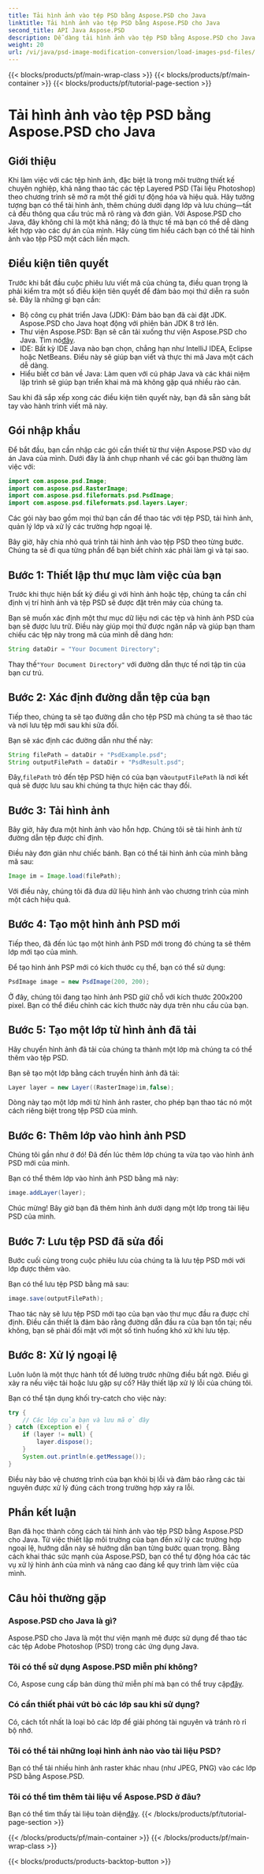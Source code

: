 ```yaml
---
title: Tải hình ảnh vào tệp PSD bằng Aspose.PSD cho Java
linktitle: Tải hình ảnh vào tệp PSD bằng Aspose.PSD cho Java
second_title: API Java Aspose.PSD
description: Dễ dàng tải hình ảnh vào tệp PSD bằng Aspose.PSD cho Java. Hãy làm theo hướng dẫn từng bước này để tự động hóa các tác vụ xử lý hình ảnh của bạn một cách hiệu quả.
weight: 20
url: /vi/java/psd-image-modification-conversion/load-images-psd-files/
---
```


{{< blocks/products/pf/main-wrap-class >}}
{{< blocks/products/pf/main-container >}}
{{< blocks/products/pf/tutorial-page-section >}}

# Tải hình ảnh vào tệp PSD bằng Aspose.PSD cho Java

## Giới thiệu

Khi làm việc với các tệp hình ảnh, đặc biệt là trong môi trường thiết kế chuyên nghiệp, khả năng thao tác các tệp Layered PSD (Tài liệu Photoshop) theo chương trình sẽ mở ra một thế giới tự động hóa và hiệu quả. Hãy tưởng tượng bạn có thể tải hình ảnh, thêm chúng dưới dạng lớp và lưu chúng—tất cả đều thông qua cấu trúc mã rõ ràng và đơn giản. Với Aspose.PSD cho Java, đây không chỉ là một khả năng; đó là thực tế mà bạn có thể dễ dàng kết hợp vào các dự án của mình. Hãy cùng tìm hiểu cách bạn có thể tải hình ảnh vào tệp PSD một cách liền mạch.

## Điều kiện tiên quyết

Trước khi bắt đầu cuộc phiêu lưu viết mã của chúng ta, điều quan trọng là phải kiểm tra một số điều kiện tiên quyết để đảm bảo mọi thứ diễn ra suôn sẻ. Đây là những gì bạn cần:

- Bộ công cụ phát triển Java (JDK): Đảm bảo bạn đã cài đặt JDK. Aspose.PSD cho Java hoạt động với phiên bản JDK 8 trở lên.
-  Thư viện Aspose.PSD: Bạn sẽ cần tải xuống thư viện Aspose.PSD cho Java. Tìm nó[đây](https://releases.aspose.com/psd/java/).
- IDE: Bất kỳ IDE Java nào bạn chọn, chẳng hạn như IntelliJ IDEA, Eclipse hoặc NetBeans. Điều này sẽ giúp bạn viết và thực thi mã Java một cách dễ dàng.
- Hiểu biết cơ bản về Java: Làm quen với cú pháp Java và các khái niệm lập trình sẽ giúp bạn triển khai mã mà không gặp quá nhiều rào cản.

Sau khi đã sắp xếp xong các điều kiện tiên quyết này, bạn đã sẵn sàng bắt tay vào hành trình viết mã này.

## Gói nhập khẩu

Để bắt đầu, bạn cần nhập các gói cần thiết từ thư viện Aspose.PSD vào dự án Java của mình. Dưới đây là ảnh chụp nhanh về các gói bạn thường làm việc với:

```java
import com.aspose.psd.Image;
import com.aspose.psd.RasterImage;
import com.aspose.psd.fileformats.psd.PsdImage;
import com.aspose.psd.fileformats.psd.layers.Layer;
```

Các gói này bao gồm mọi thứ bạn cần để thao tác với tệp PSD, tải hình ảnh, quản lý lớp và xử lý các trường hợp ngoại lệ.

Bây giờ, hãy chia nhỏ quá trình tải hình ảnh vào tệp PSD theo từng bước. Chúng ta sẽ đi qua từng phần để bạn biết chính xác phải làm gì và tại sao.

## Bước 1: Thiết lập thư mục làm việc của bạn

Trước khi thực hiện bất kỳ điều gì với hình ảnh hoặc tệp, chúng ta cần chỉ định vị trí hình ảnh và tệp PSD sẽ được đặt trên máy của chúng ta.

Bạn sẽ muốn xác định một thư mục dữ liệu nơi các tệp và hình ảnh PSD của bạn sẽ được lưu trữ. Điều này giúp mọi thứ được ngăn nắp và giúp bạn tham chiếu các tệp này trong mã của mình dễ dàng hơn:

```java
String dataDir = "Your Document Directory";
```

 Thay thế`"Your Document Directory"` với đường dẫn thực tế nơi tập tin của bạn cư trú. 

## Bước 2: Xác định đường dẫn tệp của bạn

Tiếp theo, chúng ta sẽ tạo đường dẫn cho tệp PSD mà chúng ta sẽ thao tác và nơi lưu tệp mới sau khi sửa đổi.

Bạn sẽ xác định các đường dẫn như thế này:

```java
String filePath = dataDir + "PsdExample.psd";
String outputFilePath = dataDir + "PsdResult.psd";
```

 Đây,`filePath` trỏ đến tệp PSD hiện có của bạn và`outputFilePath` là nơi kết quả sẽ được lưu sau khi chúng ta thực hiện các thay đổi.

## Bước 3: Tải hình ảnh

Bây giờ, hãy đưa một hình ảnh vào hỗn hợp. Chúng tôi sẽ tải hình ảnh từ đường dẫn tệp được chỉ định.

Điều này đơn giản như chiếc bánh. Bạn có thể tải hình ảnh của mình bằng mã sau:

```java
Image im = Image.load(filePath);
```

Với điều này, chúng tôi đã đưa dữ liệu hình ảnh vào chương trình của mình một cách hiệu quả. 

## Bước 4: Tạo một hình ảnh PSD mới

Tiếp theo, đã đến lúc tạo một hình ảnh PSD mới trong đó chúng ta sẽ thêm lớp mới tạo của mình.

Để tạo hình ảnh PSP mới có kích thước cụ thể, bạn có thể sử dụng:

```java
PsdImage image = new PsdImage(200, 200);
```

Ở đây, chúng tôi đang tạo hình ảnh PSD giữ chỗ với kích thước 200x200 pixel. Bạn có thể điều chỉnh các kích thước này dựa trên nhu cầu của bạn.

## Bước 5: Tạo một lớp từ hình ảnh đã tải

Hãy chuyển hình ảnh đã tải của chúng ta thành một lớp mà chúng ta có thể thêm vào tệp PSD.

Bạn sẽ tạo một lớp bằng cách truyền hình ảnh đã tải:

```java
Layer layer = new Layer((RasterImage)im,false);
```

Dòng này tạo một lớp mới từ hình ảnh raster, cho phép bạn thao tác nó một cách riêng biệt trong tệp PSD của mình.

## Bước 6: Thêm lớp vào hình ảnh PSD

Chúng tôi gần như ở đó! Đã đến lúc thêm lớp chúng ta vừa tạo vào hình ảnh PSD mới của mình.

Bạn có thể thêm lớp vào hình ảnh PSD bằng mã này:

```java
image.addLayer(layer);
```

Chúc mừng! Bây giờ bạn đã thêm hình ảnh dưới dạng một lớp trong tài liệu PSD của mình.

## Bước 7: Lưu tệp PSD đã sửa đổi

Bước cuối cùng trong cuộc phiêu lưu của chúng ta là lưu tệp PSD mới với lớp được thêm vào.

Bạn có thể lưu tệp PSD bằng mã sau:

```java
image.save(outputFilePath);
```

Thao tác này sẽ lưu tệp PSD mới tạo của bạn vào thư mục đầu ra được chỉ định. Điều cần thiết là đảm bảo rằng đường dẫn đầu ra của bạn tồn tại; nếu không, bạn sẽ phải đối mặt với một số tình huống khó xử khi lưu tệp.

## Bước 8: Xử lý ngoại lệ

Luôn luôn là một thực hành tốt để lường trước những điều bất ngờ. Điều gì xảy ra nếu việc tải hoặc lưu gặp sự cố? Hãy thiết lập xử lý lỗi của chúng tôi.

Bạn có thể tận dụng khối try-catch cho việc này:

```java
try {
    // Các lớp của bạn và lưu mã ở đây
} catch (Exception e) {
    if (layer != null) {
        layer.dispose();
    }
    System.out.println(e.getMessage());
}
```

Điều này bảo vệ chương trình của bạn khỏi bị lỗi và đảm bảo rằng các tài nguyên được xử lý đúng cách trong trường hợp xảy ra lỗi.

## Phần kết luận

Bạn đã học thành công cách tải hình ảnh vào tệp PSD bằng Aspose.PSD cho Java. Từ việc thiết lập môi trường của bạn đến xử lý các trường hợp ngoại lệ, hướng dẫn này sẽ hướng dẫn bạn từng bước quan trọng. Bằng cách khai thác sức mạnh của Aspose.PSD, bạn có thể tự động hóa các tác vụ xử lý hình ảnh của mình và nâng cao đáng kể quy trình làm việc của mình.


## Câu hỏi thường gặp

### Aspose.PSD cho Java là gì?

Aspose.PSD cho Java là một thư viện mạnh mẽ được sử dụng để thao tác các tệp Adobe Photoshop (PSD) trong các ứng dụng Java.

### Tôi có thể sử dụng Aspose.PSD miễn phí không?

 Có, Aspose cung cấp bản dùng thử miễn phí mà bạn có thể truy cập[đây](https://releases.aspose.com/).

### Có cần thiết phải vứt bỏ các lớp sau khi sử dụng?

Có, cách tốt nhất là loại bỏ các lớp để giải phóng tài nguyên và tránh rò rỉ bộ nhớ.

### Tôi có thể tải những loại hình ảnh nào vào tài liệu PSD?

Bạn có thể tải nhiều hình ảnh raster khác nhau (như JPEG, PNG) vào các lớp PSD bằng Aspose.PSD.

### Tôi có thể tìm thêm tài liệu về Aspose.PSD ở đâu?

 Bạn có thể tìm thấy tài liệu toàn diện[đây](https://reference.aspose.com/psd/java/).
{{< /blocks/products/pf/tutorial-page-section >}}

{{< /blocks/products/pf/main-container >}}
{{< /blocks/products/pf/main-wrap-class >}}

{{< blocks/products/products-backtop-button >}}
